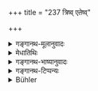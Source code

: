 +++
title = "237 त्रिष्व् एतेष्व्"

+++

<details><summary>गङ्गानथ-मूलानुवादः</summary>

All that ought to be done by man is finished on these three; this is the highest direct duty; every other is a subordinate duty.—(237)
</details>

<details><summary>मेधातिथिः</summary>

**इति**शब्दः समाप्तिवचनः कार्त्स्न्यं गमयति । यत्किंचन **पुरुषस्य** कर्तव्यं यावान् कश्चन पुरुषार्थः स **एतेष्व्** आराधितेषु **समाप्यते** परिपूर्णम् अनुष्ठितो भवति । **एष धर्मः परः** श्रेष्ठः **साक्षात्त्वेन** । **अन्यश्** चाग्निहोत्रादिर् **उपधर्मः** प्रतिहारस्थानीयो न साक्षाद् राजवत्, इति प्रशंसा । अवमानप्रतिषेधः, प्रियहितकरणम्, तद्विरोधिनः कर्तव्यस्याननुष्ठानम्, अविरोधिनो ऽप्य् अननुज्ञातस्य च । परिशिष्टः श्लोकसंघातो ऽर्थवादः ॥ २.२३७ ॥
</details>

<details><summary>गङ्गानथ-भाष्यानुवादः</summary>

The particle ‘*iti*’ (‘*all*’)denotes the end, and signifies entirety.

Whatever there is that ought to be done by man, whatever there is that is conducive to the fulfilment of man’s purpose,—all that is ‘*finished*’—becomes entirely accomplished—‘on *these three*’ being duly propitiated.

‘*This is the highest* *duty*,’—because ‘*direct*.’

‘*Every other*,’ duty in the form of *Agnihotra* and the rest—is ‘*subordinate*.’ That is, they are like the door-keeper (leading up to the king), and not directly like the king himself. This is a praise (of the act of serving the father, etc.).

The prohibition of disregarding them,—the injunction of doing what is pleasing and beneficial to them,—of not doing what may be injurious to them,—and the non-doing of acts not injurious to them, without their permission apart from these, all the other verses are merely commendatory.—(237)
</details>

<details><summary>गङ्गानथ-टिप्पन्यः</summary>

This verse is quoted in *Smṛticandrikā* (Saṃskāra, p. 95).
</details>

<details><summary>Bühler</summary>

237	By (honouring) these three all that ought to be done by man, is accomplished; that is clearly the highest duty, every other (act) is a subordinate duty.
</details>
